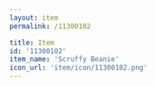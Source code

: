 ```yaml
---
layout: item
permalink: /11300102

title: Item
id: '11300102'
item_name: 'Scruffy Beanie'
icon_url: 'item/icon/11300102.png'
---
```

